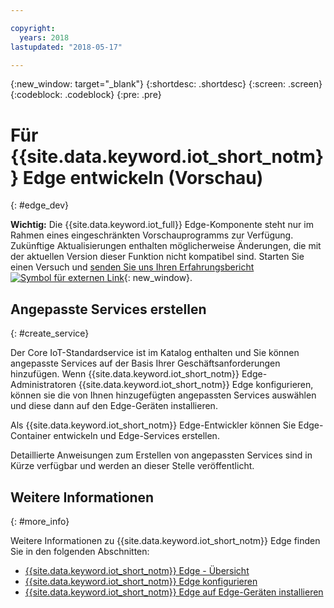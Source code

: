 ```yaml
---

copyright:
  years: 2018
lastupdated: "2018-05-17"

---
```


{:new_window: target="\_blank"}
{:shortdesc: .shortdesc}
{:screen: .screen}
{:codeblock: .codeblock}
{:pre: .pre}


# Für {{site.data.keyword.iot_short_notm}} Edge entwickeln (Vorschau)
{: #edge_dev}

**Wichtig:** Die {{site.data.keyword.iot_full}} Edge-Komponente steht nur im Rahmen eines eingeschränkten Vorschauprogramms zur Verfügung. Zukünftige Aktualisierungen enthalten möglicherweise Änderungen, die mit der aktuellen Version dieser Funktion nicht kompatibel sind. Starten Sie einen Versuch und [senden Sie uns Ihren Erfahrungsbericht ![Symbol für externen Link](../../../icons/launch-glyph.svg)](https://developer.ibm.com/answers/smart-spaces/17/internet-of-things.html){: new_window}.

## Angepasste Services erstellen
{: #create_service}

Der Core IoT-Standardservice ist im Katalog enthalten und Sie können angepasste Services auf der Basis Ihrer Geschäftsanforderungen hinzufügen.
Wenn {{site.data.keyword.iot_short_notm}} Edge-Administratoren {{site.data.keyword.iot_short_notm}} Edge konfigurieren, können sie die von Ihnen hinzugefügten angepassten Services auswählen und diese dann auf den Edge-Geräten installieren.

Als {{site.data.keyword.iot_short_notm}} Edge-Entwickler können Sie Edge-Container entwickeln und Edge-Services erstellen.

Detaillierte Anweisungen zum Erstellen von angepassten Services sind in Kürze verfügbar und werden an dieser Stelle veröffentlicht.

## Weitere Informationen
{: #more_info}

Weitere Informationen zu {{site.data.keyword.iot_short_notm}} Edge finden Sie in den folgenden Abschnitten:
- [{{site.data.keyword.iot_short_notm}} Edge - Übersicht](WIoTP_edge.html#edge_overview)
- [{{site.data.keyword.iot_short_notm}} Edge konfigurieren](WIoTP_edge_config.html#edge_configure)
- [{{site.data.keyword.iot_short_notm}} Edge auf Edge-Geräten installieren](WIoTP_edge_install.html#edge_install_device)
